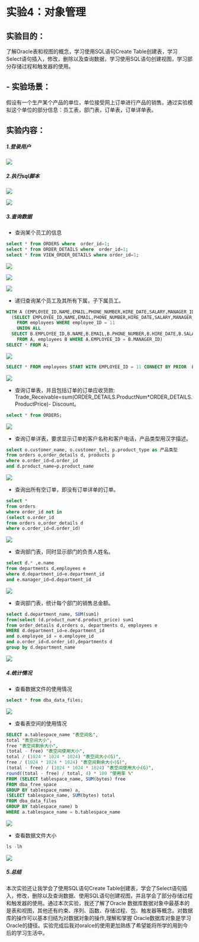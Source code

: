 # 实验4：对象管理

## 实验目的：

了解Oracle表和视图的概念，学习使用SQL语句Create Table创建表，学习Select语句插入，修改，删除以及查询数据，学习使用SQL语句创建视图，学习部分存储过程和触发器的使用。

## - 实验场景：

假设有一个生产某个产品的单位，单位接受网上订单进行产品的销售。通过实验模拟这个单位的部分信息：员工表，部门表，订单表，订单详单表。

## 实验内容：

##### 1.登录用户

![](https://github.com/loveyyq/oracle/blob/master/test4/1.jpg)

##### 2.执行sql脚本

![](https://github.com/loveyyq/oracle/blob/master/test4/2-1.jpg)

![](https://github.com/loveyyq/oracle/blob/master/test4/2-2.jpg)

##### 3.查询数据

- 查询某个员工的信息

```sql
select * from ORDERS where  order_id=1;
select * from ORDER_DETAILS where  order_id=1;
select * from VIEW_ORDER_DETAILS where order_id=1;
```

![](https://github.com/loveyyq/oracle/blob/master/test4/3-1-1.jpg)

![](https://github.com/loveyyq/oracle/blob/master/test4/3-1-2.jpg)

![](https://github.com/loveyyq/oracle/blob/master/test4/3-1-3.jpg)

- 递归查询某个员工及其所有下属，子下属员工。

```sql
WITH A (EMPLOYEE_ID,NAME,EMAIL,PHONE_NUMBER,HIRE_DATE,SALARY,MANAGER_ID,DEPARTMENT_ID) AS
  (SELECT EMPLOYEE_ID,NAME,EMAIL,PHONE_NUMBER,HIRE_DATE,SALARY,MANAGER_ID,DEPARTMENT_ID
    FROM employees WHERE employee_ID = 11
    UNION ALL
  SELECT B.EMPLOYEE_ID,B.NAME,B.EMAIL,B.PHONE_NUMBER,B.HIRE_DATE,B.SALARY,B.MANAGER_ID,B.DEPARTMENT_ID
    FROM A, employees B WHERE A.EMPLOYEE_ID = B.MANAGER_ID)
SELECT * FROM A;
```

![](https://github.com/loveyyq/oracle/blob/master/test4/3-2-1.jpg)

```sql
SELECT * FROM employees START WITH EMPLOYEE_ID = 11 CONNECT BY PRIOR  EMPLOYEE_ID = MANAGER_ID;
```

![](https://github.com/loveyyq/oracle/blob/master/test4/3-2-2.jpg)

- 查询订单表，并且包括订单的订单应收货款: Trade_Receivable=sum(ORDER_DETAILS.ProductNum*ORDER_DETAILS.ProductPrice)- Discount。

```sql
select * from ORDERS;
```

![](https://github.com/loveyyq/oracle/blob/master/test4/3-3.jpg)

- 查询订单详表，要求显示订单的客户名称和客户电话，产品类型用汉字描述。

```sql
select o.customer_name, o.customer_tel, p.product_type as 产品类型
from orders o,order_details d, products p
where o.order_id=d.order_id
and d.product_name=p.product_name
```

![](https://github.com/loveyyq/oracle/blob/master/test4/3-4.jpg)

- 查询出所有空订单，即没有订单详单的订单。

```sql
select * 
from orders
where order_id not in 
(select o.order_id 
from orders o,order_details d 
where o.order_id=d.order_id)
```

![](https://github.com/loveyyq/oracle/blob/master/test4/3-5.jpg)

- 查询部门表，同时显示部门的负责人姓名。

```sql
select d.* ,e.name
from departments d,employees e
where d.department_id=e.department_id
and e.manager_id=d.department_id
```

![](https://github.com/loveyyq/oracle/blob/master/test4/3-6.jpg)

- 查询部门表，统计每个部门的销售总金额。

```sql
select d.department_name, SUM(sum1)
from(select (d.product_num*d.product_price) sum1
from order_details d,orders o, departments d, employees e 
WHERE d.department_id=e.department_id
and o.employee_id = e.employee_id 
and o.order_id=d.order_id),departments d
group by d.department_name
```

![](https://github.com/loveyyq/oracle/blob/master/test4/3-7.jpg)

##### 4.统计情况

- 查看数据文件的使用情况

```sql
select * from dba_data_files;
```

![](https://github.com/loveyyq/oracle/blob/master/test4/4-1.jpg)

- 查看表空间的使用情况

```sql
SELECT a.tablespace_name "表空间名",
total "表空间大小",
free "表空间剩余大小",
(total - free) "表空间使用大小",
total / (1024 * 1024 * 1024) "表空间大小(G)",
free / (1024 * 1024 * 1024) "表空间剩余大小(G)",
(total - free) / (1024 * 1024 * 1024) "表空间使用大小(G)",
round((total - free) / total, 4) * 100 "使用率 %"
FROM (SELECT tablespace_name, SUM(bytes) free
FROM dba_free_space
GROUP BY tablespace_name) a,
(SELECT tablespace_name, SUM(bytes) total
FROM dba_data_files
GROUP BY tablespace_name) b
WHERE a.tablespace_name = b.tablespace_name
```

![](https://github.com/loveyyq/oracle/blob/master/test4/4-2.jpg)

- 查看数据文件大小

```sql
ls -lh
```

![](https://github.com/loveyyq/oracle/blob/master/test4/4-3.jpg)

##### 5.总结

本次实验还让我学会了使用SQL语句Create Table创建表，学会了Select语句插入，修改，删除以及查询数据、使用SQL语句创建视图，并且学会了部分存储过程和触发器的使用。通过本次实验，我还了解了Oracle 数据库数据对象中最基本的是表和视图，其他还有约束、序列、函数、存储过程、包、触发器等概念。对数据库的操作可以基本归结为对数据对象的操作,理解和掌握 Oracle数据库对象是学习Oracle的捷径。实验完成后我对oralce的使用更加熟练了希望能将所学的用到今后的学习生活中。

